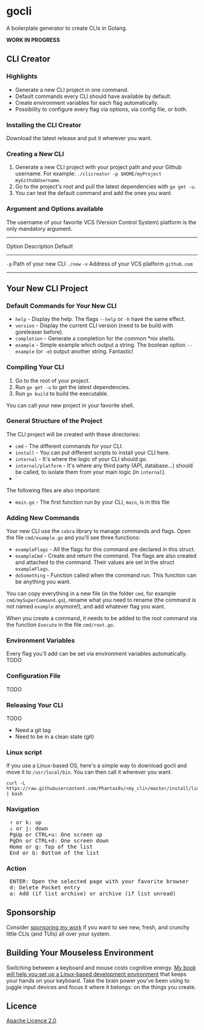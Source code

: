 # gocli

A boilerplate generator to create CLIs in Golang.

**WORK IN PROGRESS**

## CLI Creator

### Highlights

* Generate a new CLI project in one command.
* Default commands every CLI should have available by default.
* Create environment variables for each flag automatically.
* Possibility to configure every flag via options, via config file, or both.

### Installing the CLI Creator

Download the latest release and put it wherever you want.

### Creating a New CLI

1. Generate a new CLI project with your project path and your Github username. For example: `./clicreator -p $HOME/myProject myGithubUsername`.
2. Go to the project's root and pull the latest dependencies with `go get -u`.
3. You can test the default command and add the ones you want.

### Argument and Options available

The username of your favorite VCS (Version Control System) platform is the only mandatory argument.

--------                -------------------------------         -----------------
Option                  Description                             Default
--------                -------------------------------         -----------------
`-p`                    Path of your new CLI                    `./new`
`-v`                    Address of your VCS platform            `github.com`
--------                -------------------------------         -----------------

## Your New CLI Project

### Default Commands for Your New CLI

* `help` - Display the help. The flags `--help` or `-h` have the same effect.
* `version` - Display the current CLI version (need to be build with goreleaser before).
* `completion` - Generate a completion for the common \*nix shells.
* `example` - Simple example which output a string. The boolean option `--example` (or `-e`) output another string. Fantastic!

### Compiling Your CLI

1. Go to the root of your project.
2. Run `go get -u` to get the latest dependencies.
3. Run `go build` to build the executable.

You can call your new project in your favorite shell.

### General Structure of the Project

The CLI project will be created with these directories:

* `cmd` - The different commands for your CLI.
* `install` - You can put different scripts to install your CLI here.
* `internal` - It's where the logic of your CLI should go.
* `internal/platform` - It's where any third party (API, database...) should be called, to isolate them from your main logic (in `internal`).
* `

The following files are also important:

* `main.go` - The first function run by your CLI, `main`, is in this file

### Adding New Commands

Your new CLI use the `cobra` library to manage commands and flags. Open the file `cmd/example.go` and you'll see three functions:

* `exampleFlags` - All the flags for this command are declared in this struct.
* `exampleCmd` - Create and return the command. The flags are also created and attached to the command. Their values are set in the struct `exampleFlags`.
* `doSomething` - Function called when the command run. This function can be anything you want.

You can copy everything in a new file (in the folder `cmd`, for example `cmd/mySuperCommand.go`), rename what you need to rename (the command is not named `example` anymore!), and add whatever flag you want.

When you create a command, it needs to be added to the root command via the function `Execute` in the file `cmd/root.go`.

### Environment Variables

Every flag you'll add can be set via environment variables automatically. TODO

### Configuration File

TODO

### Releasing Your CLI

TODO 

* Need a git tag
* Need to be in a clean state (git)

### Linux script

If you use a Linux-based OS, here's a simple way to download gocli and move it to `/usr/local/bin`. You can then call it wherever you want.

```shell
curl -L https://raw.githubusercontent.com/Phantas0s/<my_cli>/master/install/linux.sh | bash
```

### Navigation

<pre>
 <kbd>↑</kbd> or <kbd>k</kbd>: up
 <kbd>↓</kbd> or <kbd>j</kbd>: down
 <kbd>PgUp</kbd> or <kbd>CTRL</kbd>+<kbd>u</kbd>: One screen up
 <kbd>PgDn</kbd> or <kbd>CTRL</kbd>+<kbd>d</kbd>: One screen down
 <kbd>Home</kbd> or <kbd>g</kbd>: Top of the list
 <kbd>End</kbd> or <kbd>G</kbd>: Bottom of the list
</pre>

### Action

<pre>
 <kbd>ENTER</kbd>: Open the selected page with your favorite browser
 <kbd>d</kbd>: Delete Pocket entry
 <kbd>a</kbd>: Add (if list archive) or archive (if list unread)
</pre>

## Sponsorship

Consider [sponsoring my work](https://github.com/sponsors/Phantas0s) if you want to see new, fresh, and crunchy little CLIs (and TUIs) all over your system.

## Building Your Mouseless Environment

Switching between a keyboard and mouse costs cognitive energy. [My book will help you set up a Linux-based development environment](https://themouseless.dev) that keeps your hands on your keyboard. Take the brain power you've been using to juggle input devices and focus it where it belongs: on the things you create.

## Licence

[Apache Licence 2.0](https://choosealicense.com/licenses/apache-2.0/)
